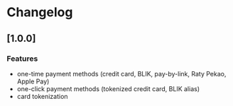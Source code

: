 # Changelog

<a name="1.0.0"></a>
## [1.0.0]
### Features
- one-time payment methods (credit card, BLIK, pay-by-link, Raty Pekao, Apple Pay)
- one-click payment methods (tokenized credit card, BLIK alias)
- card tokenization

